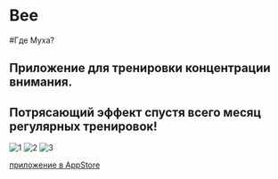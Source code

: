 # Bee
#Где Муха?

## Приложение для тренировки концентрации внимания.
## Потрясающий эффект спустя всего месяц регулярных тренировок!

![1](https://user-images.githubusercontent.com/94129076/185613154-d5f6a665-8126-401c-8a13-c8f20eade324.png)
![2](https://user-images.githubusercontent.com/94129076/185613157-e4b9b7b8-1b65-4141-b496-c31caa741e73.png)
![3](https://user-images.githubusercontent.com/94129076/185613161-c38bce94-aac4-4bbf-bc2a-5fdf2b70042b.png)


[приложение в AppStore](http://apps.apple.com/ru/app/%D0%B3%D0%B4%D0%B5-%D0%BC%D1%83%D1%85%D0%B0/id1630745481)
